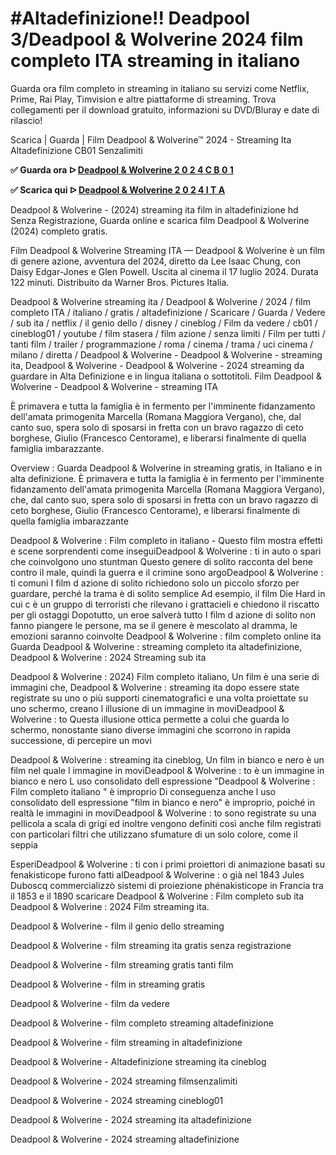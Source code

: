 # #Altadefinizione!! Deadpool 3/Deadpool & Wolverine 2024 film completo ITA streaming in italiano


Guarda ora film completo in streaming in italiano su servizi come Netflix, Prime, Rai Play, Timvision e altre piattaforme di streaming. Trova collegamenti per il download gratuito, informazioni su DVD/Bluray e date di rilascio!

Scarica | Guarda | Film Deadpool & Wolverine™ 2024 - Streaming Ita Altadefinizione CB01 Senzalimiti


**✅ Guarda ora ᐅ [Deadpool & Wolverine 2 0 2 4 C B 0 1](https://is.gd/6DKvQw)**

**✅ Scarica qui ᐅ [Deadpool & Wolverine 2 0 2 4 I T A](https://is.gd/6DKvQw)**

Deadpool & Wolverine - (2024) streaming ita film in altadefinizione hd Senza Registrazione, Guarda online e scarica film Deadpool & Wolverine (2024) completo gratis.

Film Deadpool & Wolverine Streaming ITA — Deadpool & Wolverine è un film di genere azione, avventura del 2024, diretto da Lee Isaac Chung, con Daisy Edgar-Jones e Glen Powell. Uscita al cinema il 17 luglio 2024. Durata 122 minuti. Distribuito da Warner Bros. Pictures Italia.

Deadpool & Wolverine streaming ita / Deadpool & Wolverine / 2024 / film completo ITA / italiano / gratis / altadefinizione / Scaricare / Guarda / Vedere / sub ita / netflix / il genio dello / disney / cineblog / Film da vedere / cb01 / cineblog01 / youtube / film stasera / film azione / senza limiti / Film per tutti / tanti film / trailer / programmazione / roma / cinema / trama / uci cinema / milano / diretta / Deadpool & Wolverine - Deadpool & Wolverine - streaming ita, Deadpool & Wolverine - Deadpool & Wolverine - 2024 streaming da guardare in Alta Definizione e in lingua italiana o sottotitoli. Film Deadpool & Wolverine - Deadpool & Wolverine - streaming ITA

È primavera e tutta la famiglia è in fermento per l'imminente fidanzamento dell'amata primogenita Marcella (Romana Maggiora Vergano), che, dal canto suo, spera solo di sposarsi in fretta con un bravo ragazzo di ceto borghese, Giulio (Francesco Centorame), e liberarsi finalmente di quella famiglia imbarazzante.

Overview : Guarda Deadpool & Wolverine in streaming gratis, in Italiano e in alta definizione. È primavera e tutta la famiglia è in fermento per l'imminente fidanzamento dell'amata primogenita Marcella (Romana Maggiora Vergano), che, dal canto suo, spera solo di sposarsi in fretta con un bravo ragazzo di ceto borghese, Giulio (Francesco Centorame), e liberarsi finalmente di quella famiglia imbarazzante

Deadpool & Wolverine : Film completo in italiano - Questo film mostra effetti e scene sorprendenti come inseguiDeadpool & Wolverine : ti in auto o spari che coinvolgono uno stuntman Questo genere di solito racconta del bene contro il male, quindi la guerra e il crimine sono argoDeadpool & Wolverine : ti comuni I film d azione di solito richiedono solo un piccolo sforzo per guardare, perché la trama è di solito semplice Ad esempio, il film Die Hard in cui c è un gruppo di terroristi che rilevano i grattacieli e chiedono il riscatto per gli ostaggi Dopotutto, un eroe salverà tutto I film d azione di solito non fanno piangere le persone, ma se il genere è mescolato al dramma, le emozioni saranno coinvolte Deadpool & Wolverine : film completo online ita Guarda Deadpool & Wolverine : streaming completo ita altadefinizione, Deadpool & Wolverine : 2024 Streaming sub ita

Deadpool & Wolverine : 2024) Film completo italiano, Un film è una serie di immagini che, Deadpool & Wolverine : streaming ita dopo essere state registrate su uno o più supporti cinematografici e una volta proiettate su uno schermo, creano l illusione di un immagine in moviDeadpool & Wolverine : to Questa illusione ottica permette a colui che guarda lo schermo, nonostante siano diverse immagini che scorrono in rapida successione, di percepire un movi

Deadpool & Wolverine : streaming ita cineblog, Un film in bianco e nero è un film nel quale l immagine in moviDeadpool & Wolverine : to è un immagine in bianco e nero L uso consolidato dell espressione "Deadpool & Wolverine : Film completo italiano " è improprio Di conseguenza anche l uso consolidato dell espressione "film in bianco e nero" è improprio, poiché in realtà le immagini in moviDeadpool & Wolverine : to sono registrate su una pellicola a scala di grigi ed inoltre vengono definiti così anche film registrati con particolari filtri che utilizzano sfumature di un solo colore, come il seppia

EsperiDeadpool & Wolverine : ti con i primi proiettori di animazione basati su fenakisticope furono fatti alDeadpool & Wolverine : o già nel 1843 Jules Duboscq commercializzò sistemi di proiezione phénakisticope in Francia tra il 1853 e il 1890 scaricare Deadpool & Wolverine : Film completo sub ita Deadpool & Wolverine : 2024 Film streaming ita.

Deadpool & Wolverine - film il genio dello streaming





Deadpool & Wolverine - film streaming ita gratis senza registrazione





Deadpool & Wolverine - film streaming gratis tanti film





Deadpool & Wolverine - film in streaming gratis





Deadpool & Wolverine - film da vedere





Deadpool & Wolverine - film completo streaming altadefinizione





Deadpool & Wolverine - film streaming in altadefinizione





Deadpool & Wolverine - Altadefinizione streaming ita cineblog





Deadpool & Wolverine - 2024 streaming filmsenzalimiti





Deadpool & Wolverine - 2024 streaming cineblog01





Deadpool & Wolverine - 2024 streaming ita altadefinizione





Deadpool & Wolverine - 2024 streaming altadefinizione
